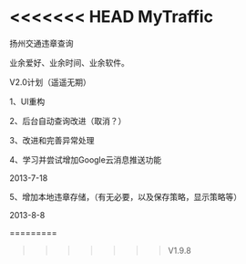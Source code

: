 <<<<<<< HEAD
MyTraffic
=========
扬州交通违章查询

业余爱好、业余时间、业余软件。


V2.0计划（遥遥无期）

1、UI重构

2、后台自动查询改进（取消？）

3、改进和完善异常处理

4、学习并尝试增加Google云消息推送功能

2013-7-18

5、增加本地违章存储，（有无必要，以及保存策略，显示策略等）

2013-8-8


=========



>>>>>>> V1.9.8
